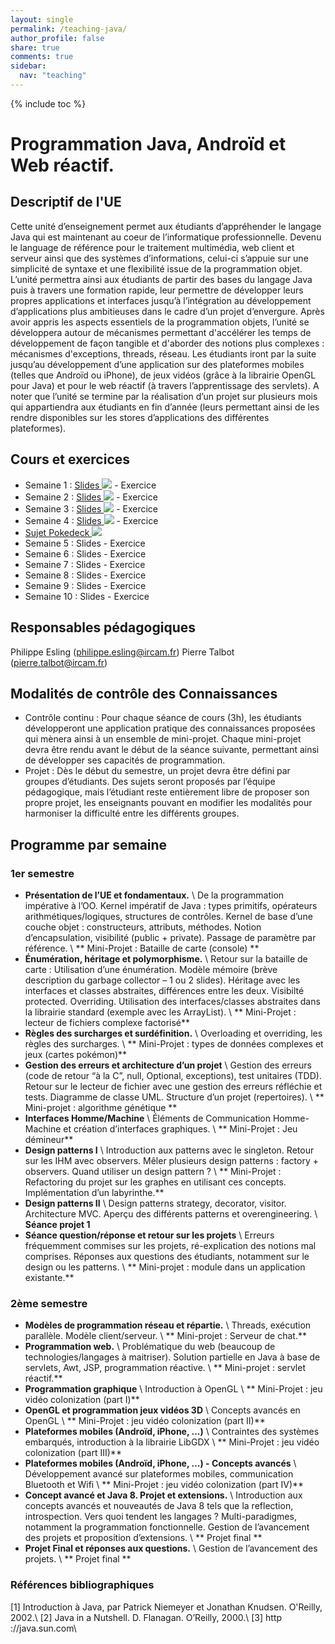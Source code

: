 ```yaml
---
layout: single
permalink: /teaching-java/
author_profile: false
share: true
comments: true
sidebar:
  nav: "teaching"
---
```


<script language="JavaScript" type="text/javascript" src="https://code.jquery.com/jquery-latest.min.js"></script>
<script>
$(document).ready(function(){
    $(".abuttons").click(function () {
        var idname= $(this).data('divid');
        $("#"+idname).show("slow");
    });
    $("#div1").hide();
    $("#div2").hide();
    $("#div3").hide();
});
</script>

{% include toc %}

# Programmation Java, Androïd et Web réactif.

## Descriptif de l'UE

Cette unité d’enseignement permet aux étudiants d’appréhender le langage Java qui est maintenant au coeur de l’informatique professionnelle. Devenu le language de référence pour le traitement multimédia, web client et serveur ainsi que des systèmes d’informations, celui-ci s’appuie sur une simplicité de syntaxe et une flexibilité issue de la programmation objet. L’unité permettra ainsi aux étudiants de partir des bases du langage Java puis à travers une formation rapide, leur permettre de développer leurs propres applications et interfaces jusqu’à l’intégration au développement d’applications plus ambitieuses dans le cadre d’un projet d’envergure. Après avoir appris les aspects essentiels de la programmation objets, l’unité se développera autour de mécanismes permettant d'accélérer les temps de développement de façon tangible et d'aborder des notions plus complexes : mécanismes d'exceptions, threads, réseau. Les étudiants iront par la suite jusqu’au développement d’une application sur des plateformes mobiles (telles que Androïd ou iPhone), de jeux vidéos (grâce à la librairie OpenGL pour Java) et pour le web réactif (à travers l’apprentissage des servlets). A noter que l’unité se termine par la réalisation d’un projet sur plusieurs mois qui appartiendra aux étudiants en fin d’année (leurs permettant ainsi de les rendre disponibles sur les stores d’applications des différentes plateformes).

## Cours et exercices

<div markdown = "1">

  - Semaine 1 : [Slides ![](../images/pdf.png)](../documents/cours1.pdf) - Exercice 
  - Semaine 2 : [Slides ![](../images/pdf.png)](../documents/cours2.pdf) - Exercice 
  - Semaine 3 : [Slides ![](../images/pdf.png)](../documents/cours3.pdf) - Exercice 
  - Semaine 4 : [Slides ![](../images/pdf.png)](../documents/cours4.pdf) - Exercice
  - [Sujet Pokedeck ![](../images/pdf.png)](../documents/Java_Pokedeck.pdf)
  - Semaine 5 : Slides - Exercice 
  - Semaine 6 : Slides - Exercice 
  - Semaine 7 : Slides - Exercice
  - Semaine 8 : Slides - Exercice 
  - Semaine 9 : Slides - Exercice 
  - Semaine 10 : Slides - Exercice 

</div>


## Responsables pédagogiques

Philippe Esling (philippe.esling@ircam.fr)
Pierre Talbot (pierre.talbot@ircam.fr)

## Modalités de contrôle des Connaissances

<div markdown = "1">

  * Contrôle continu	: Pour chaque séance de cours (3h), les étudiants développeront une application pratique des connaissances proposées qui mènera ainsi à un ensemble de mini-projet. Chaque mini-projet devra être rendu avant le début de la séance suivante, permettant ainsi de développer ses capacités de programmation.
  * Projet			: Dès le début du semestre, un projet devra être défini par groupes d’étudiants. Des sujets seront proposés par l’équipe pédagogique, mais l’étudiant reste entièrement libre de proposer son propre projet, les enseignants pouvant en modifier les modalités pour harmoniser la difficulté entre les différents groupes.

</div>

## Programme par semaine

### 1er semestre

<div markdown = "1">

  - __Présentation de l’UE et fondamentaux.__ \\ De la programmation impérative à l’OO. Kernel impératif de Java : types primitifs, opérateurs arithmétiques/logiques, structures de contrôles. Kernel de base d’une couche objet : constructeurs, attributs, méthodes. Notion d’encapsulation, visibilité (public + private). Passage de paramètre par référence. \\ ** Mini-Projet : Bataille de carte (console) **
  - __Énumération, héritage et polymorphisme.__ \\ Retour sur la bataille de carte : Utilisation d’une énumération. Modèle mémoire (brève description du garbage collector – 1 ou 2 slides). Héritage avec les interfaces et classes abstraites, différences entre les deux. Visibilté protected. Overriding. Utilisation des interfaces/classes abstraites dans la librairie standard (exemple avec les ArrayList). \\ ** Mini-Projet : lecteur de fichiers complexe factorisé**
  - __Règles des surcharges et surdéfinition.__ \\ Overloading et overriding, les règles des surcharges. \\ ** Mini-Projet : types de données complexes et jeux (cartes pokémon)**
  - __Gestion des erreurs et architecture d’un projet__ \\ Gestion des erreurs (code de retour “à la C”, null, Optional<T>, exceptions), test unitaires (TDD). Retour sur le lecteur de fichier avec une gestion des erreurs réfléchie et tests. Diagramme de classe UML. Structure d’un projet (repertoires). \\ ** Mini-projet : algorithme génétique **
  - __Interfaces Homme/Machine__ \\ Éléments de Communication Homme-Machine et création d’interfaces graphiques. \\ ** Mini-Projet : Jeu démineur**
  - __Design patterns I__ \\ Introduction aux patterns avec le singleton. Retour sur les IHM avec observers. Mêler plusieurs design patterns : factory + observers. Quand utiliser un design pattern ? \\ ** Mini-Projet : Refactoring du projet sur les graphes en utilisant ces concepts. Implémentation d’un labyrinthe.**
  - __Design patterns II__ \\ Design patterns strategy, decorator, visitor. Architecture MVC. Aperçu des différents patterns et overengineering. \\ **Séance projet 1**
  - __Séance question/réponse et retour sur les projets__ \\ Erreurs fréquemment commises sur les projets, ré-explication des notions mal comprises. Réponses aux questions des étudiants, notamment sur le design ou les patterns. \\ ** Mini-projet : module dans un application existante.**

</div>

### 2ème semestre 

<div markdown = "1">

  - __Modèles de programmation réseau et répartie.__ \\ Threads, exécution parallèle. Modèle client/serveur. \\ ** Mini-projet : Serveur de chat.**
  - __Programmation web.__ \\ Problématique du web (beaucoup de technologies/langages à maitriser). Solution partielle en Java à base de servlets, Awt, JSP, programmation réactive. \\ ** Mini-projet : servlet réactif.**
  - __Programmation graphique__ \\ Introduction à OpenGL \\ ** Mini-Projet : jeu vidéo colonization (part I)**
  - __OpenGL et programmation jeux vidéos 3D__ \\ Concepts avancés en OpenGL \\ ** Mini-Projet : jeu vidéo colonization (part II)**
  - __Plateformes mobiles (Androïd, iPhone, ...)__ \\ Contraintes des systèmes embarqués, introduction à la librairie LibGDX \\ ** Mini-Projet : jeu vidéo colonization (part III)**
  - __Plateformes mobiles (Androïd, iPhone, …) - Concepts avancés__ \\ Développement avancé sur plateformes mobiles, communication Bluetooth et Wifi \\ ** Mini-Projet : jeu vidéo colonization (part IV)**
  - __Concept avancé et Java 8. Projet et extensions.__ \\ Introduction aux concepts avancés et nouveautés de Java 8 tels que la reflection, introspection. Vers quoi tendent les langages ? Multi-paradigmes, notamment la programmation fonctionnelle. Gestion de l’avancement des projets et proposition d’extensions. \\ ** Projet final **
  - __Projet Final et réponses aux questions.__ \\ Gestion de l’avancement des projets. \\ ** Projet final **

</div>

### Références bibliographiques

<div markdown = "1">

[1] Introduction à Java, par Patrick Niemeyer et Jonathan Knudsen. O'Reilly, 2002.\\
[2] Java in a Nutshell. D. Flanagan. O’Reilly, 2000.\\
[3] http ://java.sun.com\\

</div>
